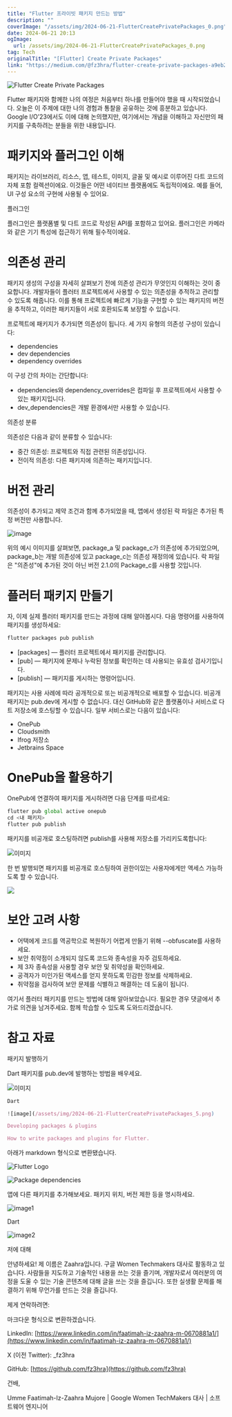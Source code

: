 ```yaml
---
title: "Flutter 프라이빗 패키지 만드는 방법"
description: ""
coverImage: "/assets/img/2024-06-21-FlutterCreatePrivatePackages_0.png"
date: 2024-06-21 20:13
ogImage:
  url: /assets/img/2024-06-21-FlutterCreatePrivatePackages_0.png
tag: Tech
originalTitle: "[Flutter] Create Private Packages"
link: "https://medium.com/@fz3hra/flutter-create-private-packages-a9eb2504e60e"
---
```


![Flutter Create Private Packages](/assets/img/2024-06-21-FlutterCreatePrivatePackages_0.png)

Flutter 패키지와 함께한 나의 여정은 처음부터 하나를 만들어야 했을 때 시작되었습니다. 오늘은 이 주제에 대한 나의 경험과 통찰을 공유하는 것에 흥분하고 있습니다. Google I/O’23에서도 이에 대해 논의했지만, 여기에서는 개념을 이해하고 자신만의 패키지를 구축하려는 분들을 위한 내용입니다.

# 패키지와 플러그인 이해

<div class="content-ad"></div>

패키지는 라이브러리, 리소스, 앱, 테스트, 이미지, 글꼴 및 예시로 이루어진 다트 코드의 자체 포함 컬렉션이에요. 이것들은 어떤 네이티브 플랫폼에도 독립적이에요. 예를 들어, UI 구성 요소의 구현에 사용될 수 있어요.

플러그인

플러그인은 플랫폼별 및 다트 코드로 작성된 API를 포함하고 있어요. 플러그인은 카메라와 같은 기기 특성에 접근하기 위해 필수적이에요.

# 의존성 관리

<div class="content-ad"></div>

패키지 생성의 구성을 자세히 살펴보기 전에 의존성 관리가 무엇인지 이해하는 것이 중요합니다. 개발자들이 플러터 프로젝트에서 사용할 수 있는 의존성을 추적하고 관리할 수 있도록 해줍니다. 이를 통해 프로젝트에 빠르게 기능을 구현할 수 있는 패키지의 버전을 추적하고, 이러한 패키지들이 서로 호환되도록 보장할 수 있습니다.

프로젝트에 패키지가 추가되면 의존성이 됩니다. 세 가지 유형의 의존성 구성이 있습니다:

- dependencies
- dev dependencies
- dependency overrides

이 구성 간의 차이는 간단합니다:

<div class="content-ad"></div>

- dependencies와 dependency_overrides은 컴파일 후 프로젝트에서 사용할 수 있는 패키지입니다.
- dev_dependencies은 개발 환경에서만 사용할 수 있습니다.

의존성 분류

의존성은 다음과 같이 분류할 수 있습니다:

- 중간 의존성: 프로젝트와 직접 관련된 의존성입니다.
- 전이적 의존성: 다른 패키지에 의존하는 패키지입니다.

<div class="content-ad"></div>

# 버전 관리

의존성이 추가되고 제약 조건과 함께 추가되었을 때, 앱에서 생성된 락 파일은 추가된 특정 버전만 사용합니다.

![image](/assets/img/2024-06-21-FlutterCreatePrivatePackages_1.png)

위의 예시 이미지를 살펴보면, package_a 및 package_c가 의존성에 추가되었으며, package_b는 개발 의존성에 있고 package_c는 의존성 재정의에 있습니다. 락 파일은 "의존성"에 추가된 것이 아닌 버전 2.1.0의 Package_c를 사용할 것입니다.

<div class="content-ad"></div>

# 플러터 패키지 만들기

자, 이제 실제 플러터 패키지를 만드는 과정에 대해 알아봅시다. 다음 명령어를 사용하여 패키지를 생성하세요:

```bash
flutter packages pub publish
```

- [packages] — 플러터 프로젝트에서 패키지를 관리합니다.
- [pub] — 패키지에 문제나 누락된 정보를 확인하는 데 사용되는 유효성 검사기입니다.
- [publish] — 패키지를 게시하는 명령어입니다.

<div class="content-ad"></div>

패키지는 사용 사례에 따라 공개적으로 또는 비공개적으로 배포할 수 있습니다. 비공개 패키지는 pub.dev에 게시할 수 없습니다. 대신 GitHub와 같은 플랫폼이나 서비스로 다트 저장소에 호스팅할 수 있습니다. 일부 서비스로는 다음이 있습니다:

- OnePub
- Cloudsmith
- Ifrog 저장소
- Jetbrains Space

# OnePub을 활용하기

OnePub에 연결하여 패키지를 게시하려면 다음 단계를 따르세요:

<div class="content-ad"></div>

```js
flutter pub global active onepub
cd <내 패키지>
flutter pub publish
```

패키지를 비공개로 호스팅하려면 publish를 사용해 저장소를 가리키도록합니다:

![이미지](/assets/img/2024-06-21-FlutterCreatePrivatePackages_2.png)

한 번 발행되면 패키지를 비공개로 호스팅하여 권한이있는 사용자에게만 액세스 가능하도록 할 수 있습니다.

<div class="content-ad"></div>

<img src="/assets/img/2024-06-21-FlutterCreatePrivatePackages_3.png" />

# 보안 고려 사항

- 어택에게 코드를 역공학으로 복원하기 어렵게 만들기 위해 --obfuscate를 사용하세요.
- 보안 취약점이 소개되지 않도록 코드와 종속성을 자주 검토하세요.
- 제 3자 종속성을 사용할 경우 보안 및 취약성을 확인하세요.
- 공격자가 미인가된 액세스를 얻지 못하도록 민감한 정보를 삭제하세요.
- 취약점을 검사하여 보안 문제를 식별하고 해결하는 데 도움이 됩니다.

여기서 플러터 패키지를 만드는 방법에 대해 알아보았습니다. 필요한 경우 댓글에서 추가로 의견을 남겨주세요. 함께 학습할 수 있도록 도와드리겠습니다.

<div class="content-ad"></div>

# 참고 자료

패키지 발행하기

Dart 패키지를 pub.dev에 발행하는 방법을 배우세요.

![이미지](/assets/img/2024-06-21-FlutterCreatePrivatePackages_4.png)

<div class="content-ad"></div>

```js
Dart

![image](/assets/img/2024-06-21-FlutterCreatePrivatePackages_5.png)

Developing packages & plugins

How to write packages and plugins for Flutter.
```

<div class="content-ad"></div>

아래가 markdown 형식으로 변환됐습니다.

![Flutter Logo](/assets/img/2024-06-21-FlutterCreatePrivatePackages_6.png)

![Package dependencies](/assets/img/2024-06-21-FlutterCreatePrivatePackages_7.png)

<div class="content-ad"></div>

앱에 다른 패키지를 추가해보세요. 패키지 위치, 버전 제한 등을 명시하세요.

![image1](/assets/img/2024-06-21-FlutterCreatePrivatePackages_8.png)

Dart

![image2](/assets/img/2024-06-21-FlutterCreatePrivatePackages_9.png)

<div class="content-ad"></div>

저에 대해

안녕하세요! 제 이름은 Zaahra입니다. 구글 Women Techmakers 대사로 활동하고 있습니다. 사람들을 지도하고 기술적인 내용을 쓰는 것을 즐기며, 개발자로서 여러분의 여정을 도울 수 있는 기술 콘텐츠에 대해 글을 쓰는 것을 즐깁니다. 또한 실생활 문제를 해결하기 위해 무언가를 만드는 것을 즐깁니다.

제게 연락하려면:

<div class="content-ad"></div>

마크다운 형식으로 변환하겠습니다.

LinkedIn: [https://www.linkedin.com/in/faatimah-iz-zaahra-m-0670881a1/](https://www.linkedin.com/in/faatimah-iz-zaahra-m-0670881a1/)

X (이전 Twitter): \_fz3hra

GitHub: [https://github.com/fz3hra](https://github.com/fz3hra)

건배,

<div class="content-ad"></div>

Umme Faatimah-Iz-Zaahra Mujore | Google Women TechMakers 대사 | 소프트웨어 엔지니어
